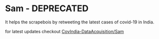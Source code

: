 # Sam - DEPRECATED
It helps the scrapebois by retweeting the latest cases of covid-19 in India.


for latest updates checkout [CovIndia-DataAcquisition/Sam](https://github.com/covindia/CovIndia-DataAcquisition/tree/master/Sam)
